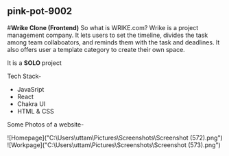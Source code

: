 ## pink-pot-9002

#<Strong>Wrike Clone (Frontend)</Strong>
So what is WRIKE.com? 
Wrike is a project management company. It lets users to set the timeline, divides the task among team collaboators, and reminds them with the task and deadlines. It also offers user a template category to create their own space. 

It is a <Strong> SOLO </Strong> project

Tech Stack-
<ul>
  <li> JavaSript</li>
     <li>React  </li> <li> Chakra UI</li>
   <li>HTML & CSS </li>
</ul>


Some Photos of a website-

![Homepage]("C:\Users\uttam\Pictures\Screenshots\Screenshot (572).png")
<br/>
![Workpage]("C:\Users\uttam\Pictures\Screenshots\Screenshot (573).png")

